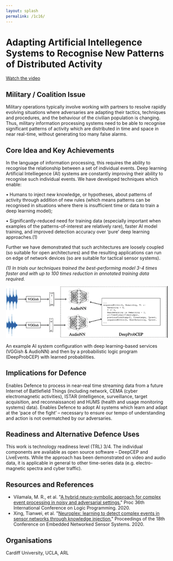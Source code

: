 ```yaml
---
layout: splash
permalink: /1c16/
---
```


# Adapting Artificial Intellegence Systems to Recognise New Patterns of Distributed Activity

[Watch the video](https://ibm.box.com/v/Showcase-1c16-video)

## Military / Coalition Issue
Military operations typically involve working with partners to resolve rapidly evolving situations where adversaries are adapting their tactics, techniques and procedures, and the behaviour of the civilian population is changing. Thus, military information processing systems need to be able to recognise significant patterns of activity which are distributed in time and space in near real-time, without generating too many false alarms.

## Core Idea and Key Achievements
In the language of information processing, this requires the ability to recognise the relationship between a set of individual events. Deep learning Artificial Intelliegence (AI) systems are constantly improving their ability to recognise such individual events. We have developed techniques which enable:

•	Humans to inject new knowledge, or hypotheses, about patterns of activity through addition of new rules (which means patterns can be recognised in situations where there is insufficient time or data to train a deep learning model);

•	Significantly-reduced need for training data (especially important when examples of the patterns-of-interest are relatively rare), faster AI model training, and improved detection accuracy over ‘pure’ deep learning approaches.(1)

Further we have demonstrated that such architectures are loosely coupled (so suitable for open architectures) and the resulting applications can run on edge of network devices (so are suitable for tactical sensor systems).
 
*(1) In trials our techniques trained the best-performing model 3-4 times faster and with up to 100 times reduction in annotated training data required.*

![image info](/dais/achievements/images/1c16-fig1.png)

An example AI system configuration with deep learning-based services (VGGish & AudioNN) and then by a probabilistic logic program (DeepProbCEP) with learned probabilities.


## Implications for Defence
Enables Defence to process in near-real time streaming data from a future Internet of Battlefield Things (including network, CEMA (cyber electromagnetic activities), ISTAR (intelligence, surveillance, target acquisition, and reconnaissance) and HUMS (health and usage monitoring systems) data). Enables Defence to adopt AI systems which learn and adapt at the ‘pace of the fight’ – necessary to ensure our tempo of understanding and action is not overmatched by our adversaries.

## Readiness and Alternative Defence Uses
This work is technology readiness level (TRL) 3/4.  The individual components are available as open source software – DeepCEP and LiveEvents. While the approach has been demonstrated on video and audio data, it is applicable in general to other time-series data (e.g. electro-magnetic spectra and cyber traffic).

## Resources and References
* Vilamala, M. R., et al. "[A hybrid neuro-symbolic approach for complex event processing in noisy and adversarial settings.](/doc-5610/)" Proc 36th International Conference on Logic Programming. 2020.
* Xing, Tianwei, et al. "[Neuroplex: learning to detect complex events in sensor networks through knowledge injection.](/doc-5956)" Proceedings of the 18th Conference on Embedded Networked Sensor Systems. 2020.


## Organisations
Cardiff University, UCLA, ARL
